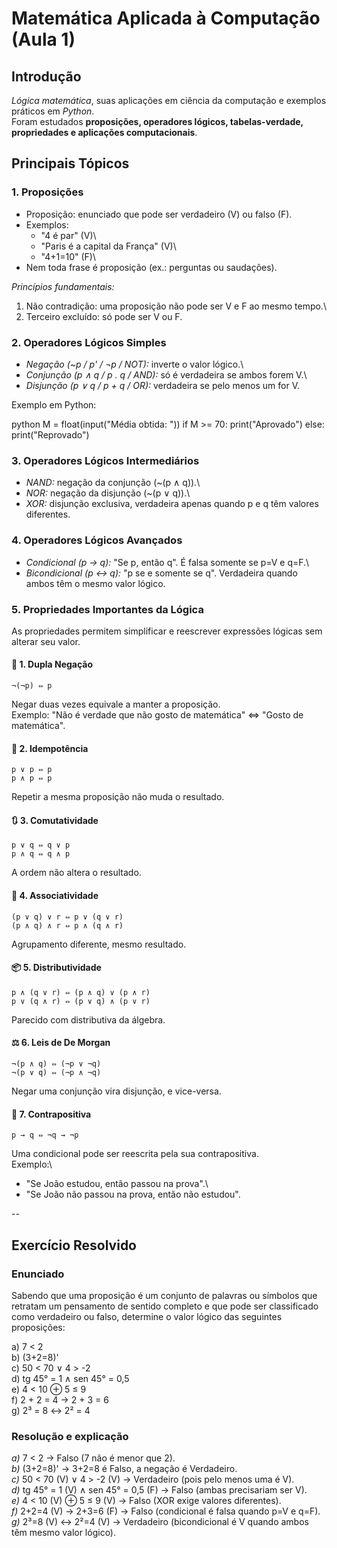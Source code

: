 # Matemática Aplicada à Computação (Aula 1)

## Introdução

*Lógica matemática*, suas aplicações em
ciência da computação e exemplos práticos em *Python*.\
Foram estudados **proposições, operadores lógicos, tabelas-verdade,
propriedades e aplicações computacionais**.

## Principais Tópicos

### 1. Proposições

-   Proposição: enunciado que pode ser verdadeiro (V) ou falso (F).
-   Exemplos:
    -   "4 é par" (V)\
    -   "Paris é a capital da França" (V)\
    -   "4+1=10" (F)\
-   Nem toda frase é proposição (ex.: perguntas ou saudações).

*Princípios fundamentais:* 
1. Não contradição: uma proposição não pode
ser V e F ao mesmo tempo.\
2. Terceiro excluído: só pode ser V ou F.

### 2. Operadores Lógicos Simples

-   *Negação (\~p / p' / ¬p / NOT):* inverte o valor lógico.\
-   *Conjunção (p ∧ q / p . q / AND):* só é verdadeira se ambos forem V.\
-   *Disjunção (p ∨ q / p + q / OR):* verdadeira se pelo menos um for V.

Exemplo em Python:

 python
M = float(input("Média obtida: "))
if M >= 70:
    print("Aprovado")
else:
    print("Reprovado")


### 3. Operadores Lógicos Intermediários

-   *NAND:* negação da conjunção (\~(p ∧ q)).\
-   *NOR:* negação da disjunção (\~(p ∨ q)).\
-   *XOR:* disjunção exclusiva, verdadeira apenas quando p e q têm
    valores diferentes.

### 4. Operadores Lógicos Avançados

-   *Condicional (p → q):* "Se p, então q". É falsa somente se p=V e
    q=F.\
-   *Bicondicional (p ↔ q):* "p se e somente se q". Verdadeira quando
    ambos têm o mesmo valor lógico.

### 5. Propriedades Importantes da Lógica

As propriedades permitem simplificar e reescrever expressões lógicas sem
alterar seu valor.

#### 🔄 1. Dupla Negação

    ¬(¬p) ⇔ p

Negar duas vezes equivale a manter a proposição.\
Exemplo: "Não é verdade que não gosto de matemática" ⇔ "Gosto de
matemática".

#### 🔁 2. Idempotência

    p ∨ p ⇔ p
    p ∧ p ⇔ p

Repetir a mesma proposição não muda o resultado.

#### 🔃 3. Comutatividade

    p ∨ q ⇔ q ∨ p
    p ∧ q ⇔ q ∧ p

A ordem não altera o resultado.

#### 🔗 4. Associatividade

    (p ∨ q) ∨ r ⇔ p ∨ (q ∨ r)
    (p ∧ q) ∧ r ⇔ p ∧ (q ∧ r)

Agrupamento diferente, mesmo resultado.

#### 📦 5. Distributividade

    p ∧ (q ∨ r) ⇔ (p ∧ q) ∨ (p ∧ r)
    p ∨ (q ∧ r) ⇔ (p ∨ q) ∧ (p ∨ r)

Parecido com distributiva da álgebra.

#### ⚖️ 6. Leis de De Morgan

    ¬(p ∧ q) ⇔ (¬p ∨ ¬q)
    ¬(p ∨ q) ⇔ (¬p ∧ ¬q)

Negar uma conjunção vira disjunção, e vice-versa.

#### 🔄 7. Contrapositiva

    p → q ⇔ ¬q → ¬p

Uma condicional pode ser reescrita pela sua contrapositiva.\
Exemplo:\
- "Se João estudou, então passou na prova".\
- "Se João não passou na prova, então não estudou".

--

## Exercício Resolvido

### Enunciado

Sabendo que uma proposição é um conjunto de palavras ou símbolos que
retratam um pensamento de sentido completo e que pode ser classificado
como verdadeiro ou falso, determine o valor lógico das seguintes
proposições:

a)  7 \< 2\
b)  (3+2=8)'\
c)  50 \< 70 ∨ 4 \> -2\
d)  tg 45° = 1 ∧ sen 45° = 0,5\
e)  4 \< 10 ⊕ 5 ≤ 9\
f)  2 + 2 = 4 → 2 + 3 = 6\
g)  2³ = 8 ↔ 2² = 4

### Resolução e explicação

*a)* 7 \< 2 → Falso (7 não é menor que 2).\
*b)* (3+2=8)' → 3+2=8 é Falso, a negação é Verdadeiro.\
*c)* 50 \< 70 (V) ∨ 4 \> -2 (V) → Verdadeiro (pois pelo menos uma é
V).\
*d)* tg 45° = 1 (V) ∧ sen 45° = 0,5 (F) → Falso (ambas precisariam ser
V).\
*e)* 4 \< 10 (V) ⊕ 5 ≤ 9 (V) → Falso (XOR exige valores diferentes).\
*f)* 2+2=4 (V) → 2+3=6 (F) → Falso (condicional é falsa quando p=V e
q=F).\
*g)* 2³=8 (V) ↔ 2²=4 (V) → Verdadeiro (bicondicional é V quando ambos
têm mesmo valor lógico).
